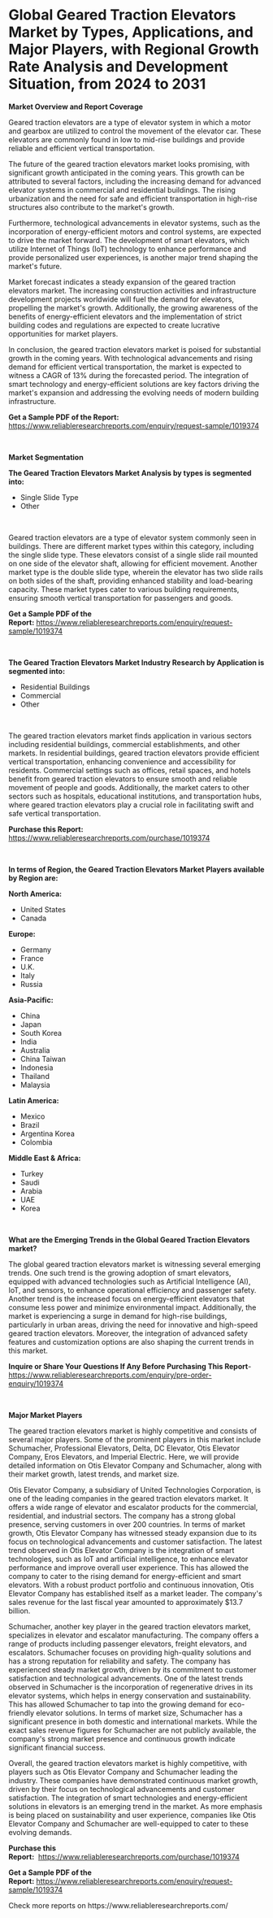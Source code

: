 <p><h1>Global Geared Traction Elevators Market by Types, Applications, and Major Players, with Regional Growth Rate Analysis and Development Situation, from 2024 to 2031</h1></p><p><strong>Market Overview and Report Coverage</strong></p>
<p><p>Geared traction elevators are a type of elevator system in which a motor and gearbox are utilized to control the movement of the elevator car. These elevators are commonly found in low to mid-rise buildings and provide reliable and efficient vertical transportation.</p><p>The future of the geared traction elevators market looks promising, with significant growth anticipated in the coming years. This growth can be attributed to several factors, including the increasing demand for advanced elevator systems in commercial and residential buildings. The rising urbanization and the need for safe and efficient transportation in high-rise structures also contribute to the market's growth.</p><p>Furthermore, technological advancements in elevator systems, such as the incorporation of energy-efficient motors and control systems, are expected to drive the market forward. The development of smart elevators, which utilize Internet of Things (IoT) technology to enhance performance and provide personalized user experiences, is another major trend shaping the market's future.</p><p>Market forecast indicates a steady expansion of the geared traction elevators market. The increasing construction activities and infrastructure development projects worldwide will fuel the demand for elevators, propelling the market's growth. Additionally, the growing awareness of the benefits of energy-efficient elevators and the implementation of strict building codes and regulations are expected to create lucrative opportunities for market players.</p><p>In conclusion, the geared traction elevators market is poised for substantial growth in the coming years. With technological advancements and rising demand for efficient vertical transportation, the market is expected to witness a CAGR of 13% during the forecasted period. The integration of smart technology and energy-efficient solutions are key factors driving the market's expansion and addressing the evolving needs of modern building infrastructure.</p></p>
<p><strong>Get a Sample PDF of the Report:</strong> <a href="https://www.reliableresearchreports.com/enquiry/request-sample/1019374">https://www.reliableresearchreports.com/enquiry/request-sample/1019374</a></p>
<p>&nbsp;</p>
<p><strong>Market Segmentation</strong></p>
<p><strong>The Geared Traction Elevators Market Analysis by types is segmented into:</strong></p>
<p><ul><li>Single Slide Type</li><li>Other</li></ul></p>
<p>&nbsp;</p>
<p><p>Geared traction elevators are a type of elevator system commonly seen in buildings. There are different market types within this category, including the single slide type. These elevators consist of a single slide rail mounted on one side of the elevator shaft, allowing for efficient movement. Another market type is the double slide type, wherein the elevator has two slide rails on both sides of the shaft, providing enhanced stability and load-bearing capacity. These market types cater to various building requirements, ensuring smooth vertical transportation for passengers and goods.</p></p>
<p><strong>Get a Sample PDF of the Report:</strong>&nbsp;<a href="https://www.reliableresearchreports.com/enquiry/request-sample/1019374">https://www.reliableresearchreports.com/enquiry/request-sample/1019374</a></p>
<p>&nbsp;</p>
<p><strong>The Geared Traction Elevators Market Industry Research by Application is segmented into:</strong></p>
<p><ul><li>Residential Buildings</li><li>Commercial</li><li>Other</li></ul></p>
<p>&nbsp;</p>
<p><p>The geared traction elevators market finds application in various sectors including residential buildings, commercial establishments, and other markets. In residential buildings, geared traction elevators provide efficient vertical transportation, enhancing convenience and accessibility for residents. Commercial settings such as offices, retail spaces, and hotels benefit from geared traction elevators to ensure smooth and reliable movement of people and goods. Additionally, the market caters to other sectors such as hospitals, educational institutions, and transportation hubs, where geared traction elevators play a crucial role in facilitating swift and safe vertical transportation.</p></p>
<p><strong>Purchase this Report:</strong>&nbsp; <a href="https://www.reliableresearchreports.com/purchase/1019374">https://www.reliableresearchreports.com/purchase/1019374</a></p>
<p>&nbsp;</p>
<p><strong>In terms of Region, the Geared Traction Elevators Market Players available by Region are:</strong></p>
<p>
    <p> <strong> North America: </strong>
        <ul>
            <li>United States</li>
            <li>Canada</li>
        </ul>
        </p> 
    <p> <strong> Europe: </strong>
        <ul>
            <li>Germany</li>
            <li>France</li>
            <li>U.K.</li>
            <li>Italy</li>
            <li>Russia</li>
        </ul>
        </p> 
    <p> <strong> Asia-Pacific: </strong>
        <ul>
            <li>China</li>
            <li>Japan</li>
            <li>South Korea</li>
            <li>India</li>
            <li>Australia</li>
            <li>China Taiwan</li>
            <li>Indonesia</li>
            <li>Thailand</li>
            <li>Malaysia</li>
        </ul>
        </p> 
    <p> <strong> Latin America: </strong>
        <ul>
            <li>Mexico</li>
            <li>Brazil</li>
            <li>Argentina Korea</li>
            <li>Colombia</li>
        </ul>
        </p> 
    <p> <strong> Middle East & Africa: </strong>
        <ul>
            <li>Turkey</li>
            <li>Saudi</li>
            <li>Arabia</li>
            <li>UAE</li>
            <li>Korea</li>
        </ul>
    </p>
    </p>
<p>&nbsp;</p>
<p><strong>What are the Emerging Trends in the Global Geared Traction Elevators market?</strong></p>
<p><p>The global geared traction elevators market is witnessing several emerging trends. One such trend is the growing adoption of smart elevators, equipped with advanced technologies such as Artificial Intelligence (AI), IoT, and sensors, to enhance operational efficiency and passenger safety. Another trend is the increased focus on energy-efficient elevators that consume less power and minimize environmental impact. Additionally, the market is experiencing a surge in demand for high-rise buildings, particularly in urban areas, driving the need for innovative and high-speed geared traction elevators. Moreover, the integration of advanced safety features and customization options are also shaping the current trends in this market.</p></p>
<p><strong>Inquire or Share Your Questions If Any Before Purchasing This Report</strong>- <a href="https://www.reliableresearchreports.com/enquiry/pre-order-enquiry/1019374">https://www.reliableresearchreports.com/enquiry/pre-order-enquiry/1019374</a></p>
<p>&nbsp;</p>
<p><strong>Major Market Players</strong></p>
<p><p>The geared traction elevators market is highly competitive and consists of several major players. Some of the prominent players in this market include Schumacher, Professional Elevators, Delta, DC Elevator, Otis Elevator Company, Eros Elevators, and Imperial Electric. Here, we will provide detailed information on Otis Elevator Company and Schumacher, along with their market growth, latest trends, and market size.</p><p>Otis Elevator Company, a subsidiary of United Technologies Corporation, is one of the leading companies in the geared traction elevators market. It offers a wide range of elevator and escalator products for the commercial, residential, and industrial sectors. The company has a strong global presence, serving customers in over 200 countries. In terms of market growth, Otis Elevator Company has witnessed steady expansion due to its focus on technological advancements and customer satisfaction. The latest trend observed in Otis Elevator Company is the integration of smart technologies, such as IoT and artificial intelligence, to enhance elevator performance and improve overall user experience. This has allowed the company to cater to the rising demand for energy-efficient and smart elevators. With a robust product portfolio and continuous innovation, Otis Elevator Company has established itself as a market leader. The company's sales revenue for the last fiscal year amounted to approximately $13.7 billion.</p><p>Schumacher, another key player in the geared traction elevators market, specializes in elevator and escalator manufacturing. The company offers a range of products including passenger elevators, freight elevators, and escalators. Schumacher focuses on providing high-quality solutions and has a strong reputation for reliability and safety. The company has experienced steady market growth, driven by its commitment to customer satisfaction and technological advancements. One of the latest trends observed in Schumacher is the incorporation of regenerative drives in its elevator systems, which helps in energy conservation and sustainability. This has allowed Schumacher to tap into the growing demand for eco-friendly elevator solutions. In terms of market size, Schumacher has a significant presence in both domestic and international markets. While the exact sales revenue figures for Schumacher are not publicly available, the company's strong market presence and continuous growth indicate significant financial success.</p><p>Overall, the geared traction elevators market is highly competitive, with players such as Otis Elevator Company and Schumacher leading the industry. These companies have demonstrated continuous market growth, driven by their focus on technological advancements and customer satisfaction. The integration of smart technologies and energy-efficient solutions in elevators is an emerging trend in the market. As more emphasis is being placed on sustainability and user experience, companies like Otis Elevator Company and Schumacher are well-equipped to cater to these evolving demands.</p></p>
<p><strong>Purchase this Report:</strong>&nbsp;&nbsp;<a href="https://www.reliableresearchreports.com/purchase/1019374">https://www.reliableresearchreports.com/purchase/1019374</a></p>
<p></p>
<p><strong>Get a Sample PDF of the Report:</strong>&nbsp;<a href="https://www.reliableresearchreports.com/enquiry/request-sample/1019374">https://www.reliableresearchreports.com/enquiry/request-sample/1019374</a></p>
<p>Check more reports on https://www.reliableresearchreports.com/</p>